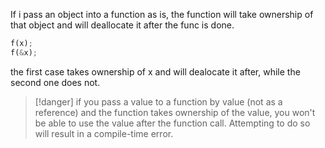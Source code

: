 If i pass an object into a function as is, the function will take ownership of that object and will deallocate it after the func is done.

```rust
f(x);
f(&x);
```
the first case takes ownership of x and will dealocate it after, while the second one does not.

>[!danger] if you pass a value to a function by value (not as a reference) and the function takes ownership of the value, you won't be able to use the value after the function call. Attempting to do so will result in a compile-time error.